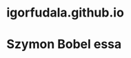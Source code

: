# igorfudala.github.io
<html>
 <head>
   <title> Szymon Bobel </title>
 </head>
  <body>
    <h1> Szymon Bobel essa </h1>
  </body>
</html>
